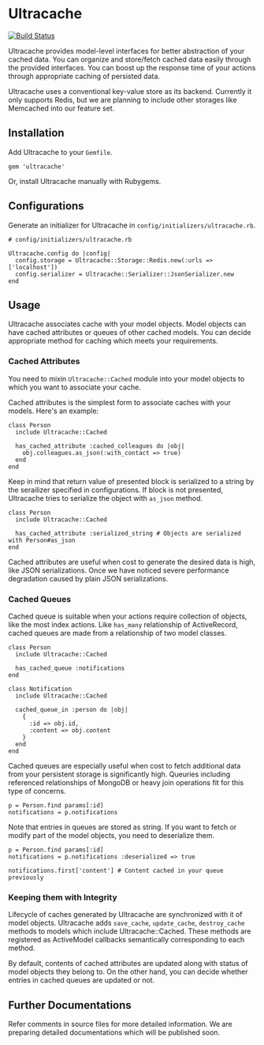 Ultracache
==========

[![Build Status](https://secure.travis-ci.org/inbeom/ultracache.png)](http://travis-ci.org/inbeom/ultracache)


Ultracache provides model-level interfaces for better abstraction of
your cached data. You can organize and store/fetch cached data easily
through the provided interfaces. You can boost up the response time of
your actions through appropriate caching of persisted data.

Ultracache uses a conventional key-value store as its backend. Currently
it only supports Redis, but we are planning to include other storages
like Memcached into our feature set.

Installation
------------

Add Ultracache to your `Gemfile`.

    gem 'ultracache'

Or, install Ultracache manually with Rubygems.


Configurations
--------------

Generate an initializer for Ultracache in
`config/initializers/ultracache.rb`.

    # config/initializers/ultracache.rb

    Ultracache.config do |config|
      config.storage = Ultracache::Storage::Redis.new(:urls => ['localhost'])
      config.serializer = Ultracache::Serializer::JsonSerializer.new
    end

Usage
-----

Ultracache associates cache with your model objects. Model objects can
have cached attributes or queues of other cached models. You can decide
appropriate method for caching which meets your requirements.

### Cached Attributes

You need to mixin `Ultracache::Cached` module into your model objects to
which you want to associate your cache.

Cached attributes is the simplest form to associate caches with your
models. Here's an example:

    class Person
      include Ultracache::Cached

      has_cached_attribute :cached_colleagues do |obj|
        obj.colleagues.as_json(:with_contact => true)
      end
    end

Keep in mind that return value of presented block is serialized to
a string by the serailizer specified in configurations. If block is not
presented, Ultracache tries to serialize the object with `as_json`
method.

    class Person
      include Ultracache::Cached

      has_cached_attribute :serialized_string # Objects are serialized with Person#as_json
    end

Cached attributes are useful when cost to generate the desired data is
high, like JSON serializations. Once we have noticed severe performance
degradation caused by plain JSON serializations.

### Cached Queues

Cached queue is suitable when your actions require collection of
objects, like the most index actions. Like `has_many` relationship of
ActiveRecord, cached queues are made from a relationship of two model
classes.

    class Person
      include Ultracache::Cached

      has_cached_queue :notifications
    end

    class Notification
      include Ultracache::Cached

      cached_queue_in :person do |obj|
        {
          :id => obj.id,
          :content => obj.content
        }
      end
    end

Cached queues are especially useful when cost to fetch additional data
from your persistent storage is significantly high. Queuries including
referenced relationships of MongoDB or heavy join operations fit for
this type of concerns.

    p = Person.find params[:id]
    notifications = p.notifications

Note that entries in queues are stored as string. If you want to fetch
or modify part of the model objects, you need to deserialize them. 

    p = Person.find params[:id]
    notifications = p.notifications :deserialized => true
    
    notifications.first['content'] # Content cached in your queue previously

### Keeping them with Integrity

Lifecycle of caches generated by Ultracache are synchronized with it of
model objects.  Ultracache adds `save_cache`, `update_cache`,
`destroy_cache` methods to models which include Ultracache::Cached.
These methods are registered as ActiveModel callbacks semantically
corresponding to each method.

By default, contents of cached attributes are updated along with status
of model objects they belong to. On the other hand, you can decide
whether entries in cached queues are updated or not.

Further Documentations
----------------------

Refer comments in source files for more detailed information. We are
preparing detailed documentations which will be published soon.
